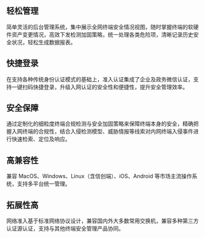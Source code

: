 ## 轻松管理
简单灵活的后台管理系统，集中展示全网终端安全情况视图，随时掌握终端的软硬件资产变更情况，高效下发检测加固策略，统一处理各类危险项，清晰记录历史安全状况，轻松生成数据报表。
## 快捷登录
在支持各种传统身份认证模式的基础上，准入认证集成了企业及政务微信认证，支持一键扫码快捷登录，升级入网认证的安全性和便捷性，提升安全管理效率。
## 安全保障
通过定制化的细粒度终端合规检测与安全加固策略来保障终端本身的安全，精确把握入网终端的合规性，结合入侵检测模型、威胁情报等线索对内网终端入侵事件进行快速检索、定位及响应。
## 高兼容性
兼容 MacOS、Windows、Linux（含信创端）、iOS、Android 等市场主流操作系统，支持多平台统一管理。
## 拓展性高
网络准入基于标准网络协议设计，兼容国内外大多数常用交换机，兼容多种第三方认证源认证，支持与其他终端安全管理产品协同。
